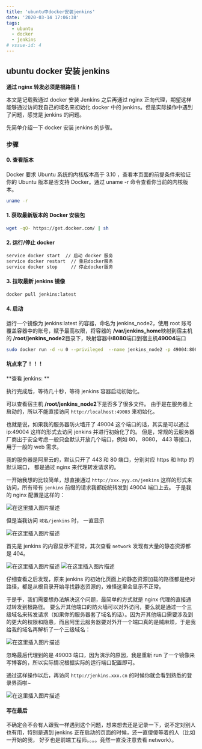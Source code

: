 ```yaml
---
title: 'ubuntu中docker安装jenkins'
date: '2020-03-14 17:06:38'
tags:
  - ubuntu
  - docker
  - jenkins
# vssue-id: 4
---
```


## ubuntu docker 安装 jenkins

**通过 nginx 转发必须是根路径！**

本文是记载我通过 docker 安装 Jenkins 之后再通过 nginx 正向代理，期望这样能够通过访问我自己的域名来初始化 docker 中的 jenkins。但是实际操作中遇到了问题，感觉是 jenkins 的问题。

先简单介绍一下 docker 安装 jenkins 的步骤。

### 步骤

#### 0. 查看版本

Docker 要求 Ubuntu 系统的内核版本高于 3.10 ，查看本页面的前提条件来验证你的 Ubuntu 版本是否支持 Docker。通过 uname -r 命令查看你当前的内核版本。

```bash
uname -r
```

#### 1. 获取最新版本的 Docker 安装包

```bash
wget -qO- https://get.docker.com/ | sh
```

#### 2. 运行/停止 docker

```bash
service docker start  // 启动 docker 服务
service docker restart  // 重启docker服务
service docker stop     // 停止docker服务
```

#### 3. 拉取最新 jenkins 镜像

```bash
docker pull jenkins:latest
```

#### 4. 启动

运行一个镜像为 jenkins:latest 的容器，命名为 jenkins_node2，使用 root 账号覆盖容器中的账号，赋予最高权限，将容器的 **/var/jenkins_home**映射到宿主机的 **/root/jenkins_node2**目录下，映射容器中**8080**端口到宿主机**49004**端口

```bash
sudo docker run -d -u 0 --privileged  --name jenkins_node2 -p 49004:8080 -v /root/jenkins_node2:/var/jenkins_home jenkins:latest
```

#### 坑点来了！！！

**查看 jenkins: **

执行完成后，等待几十秒，等待 jenkins 容器启动初始化。

可以查看宿主机 **/root/jenkins_node2**下是否多了很多文件。 由于是在服务器上启动的，所以不能直接访问 `http://localhost:49003` 来初始化。

也就是说，如果我的服务器防火墙开了 49004 这个端口的话，其实是可以通过 ip:49004 这样的形式去访问 jenkins 并进行初始化了的。 但是，常规的云服务器厂商出于安全考虑一般只会默认开放几个端口，例如 80， 8080， 443 等接口，用于一般的 web 需求。

我的服务器是阿里云的，默认只开了 443 和 80 端口，分别对应 https 和 http 的默认端口， 都是通过 nginx 来代理转发请求的。

一开始我想的比较简单，想直接通过 `http://xxx.yyy.cn/jenkins` 这样的形式来访问，所有带有 `jenkins` 前缀的请求我都统统转发到 49004 端口上去。 于是我的 nginx 配置是这样的：

![在这里插入图片描述](https://img-blog.csdnimg.cn/20190410004238549.png)

但是当我访问 `域名/jenkins` 时， 一直显示

![在这里插入图片描述](https://img-blog.csdnimg.cn/20190410004306596.png)

首先是 jenkins 的内容显示不正常，其次查看 `network` 发现有大量的静态资源都是 404。

![在这里插入图片描述](https://img-blog.csdnimg.cn/20190410004326636.png)
![在这里插入图片描述](https://img-blog.csdnimg.cn/20190410004348541.png)

仔细查看之后发现，原来 jenkins 的初始化页面上的静态资源加载的路径都是绝对路径，都是从根目录开始寻找静态资源的，难怪这里会显示不正常。

于是乎，我们需要想办法解决这个问题，最简单的方式就是 nginx 代理的直接通过转发到根路径。 要么开其他端口的防火墙可以对外访问，要么就是通过一个三级域名来转发请求（如果你的服务器套了域名的话）。因为开其他端口需要涉及到的更大的权限和隐患，而且阿里云服务器要对外开一个端口真的是贼麻烦，于是我给我的域名再解析了一个三级域名：

![在这里插入图片描述](https://img-blog.csdnimg.cn/20190410004404439.png)

忽略最后代理到的是 49003 端口，因为演示的原因，我是重新 run 了一个镜像来写博客的，所以实际情况根据实际的运行端口配置即可。

通过这样操作以后，再访问 `http://jenkins.xxx.cn` 的时候你就会看到熟悉的登录界面啦~

![在这里插入图片描述](https://img-blog.csdnimg.cn/20190410004445924.png)

#### 写在最后

不确定会不会有人跟我一样遇到这个问题，想来想去还是记录一下，说不定对别人也有用，特别是遇到 jenkins 正在启动的页面的时候，还一直傻傻等着的人（比如一开始的我， 好歹也是前端工程师。。。。竟然一直没注意去看 network）。
